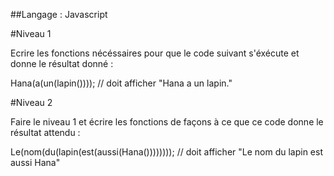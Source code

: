 ##Langage : Javascript

#Niveau 1

Ecrire les fonctions nécéssaires pour que le code suivant s'éxécute et donne le résultat donné :

Hana(a(un(lapin()))); // doit afficher "Hana a un lapin."

#Niveau 2

Faire le niveau 1 et écrire les fonctions de façons à ce que ce code donne le résultat attendu :

Le(nom(du(lapin(est(aussi(Hana()))))))); // doit afficher "Le nom du lapin est aussi Hana"
